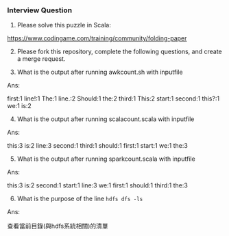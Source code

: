 ### Interview Question

1. Please solve this puzzle in Scala:

https://www.codingame.com/training/community/folding-paper

2. Please fork this repository, complete the following questions, and create a merge request.

3. What is the output after running awkcount.sh with inputfile

Ans:

first:1
line!:1
The:1
line.:2
Should:1
the:2
third:1
This:2
start:1
second:1
this?:1
we:1
is:2


4. What is the output after running scalacount.scala with inputfile

Ans:

this:3
is:2
line:3
second:1
third:1
should:1
first:1
start:1
we:1
the:3

5. What is the output after running sparkcount.scala with inputfile

Ans:

this:3
is:2
second:1
start:1
line:3
we:1
first:1
should:1
third:1
the:3


6. What is the purpose of the line `hdfs dfs -ls`

Ans:

查看當前目錄(與hdfs系統相關)的清單
